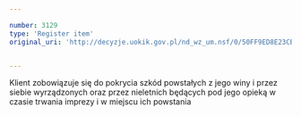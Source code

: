 ```yaml
---

number: 3129
type: 'Register item'
original_uri: 'http://decyzje.uokik.gov.pl/nd_wz_um.nsf/0/50FF9ED8E23CB035C12579F800432C3C?OpenDocument'


---
```


Klient zobowiązuje się do pokrycia szkód powstałych z jego winy i przez siebie wyrządzonych oraz przez nieletnich będących pod jego opieką w czasie trwania imprezy i w miejscu ich powstania
